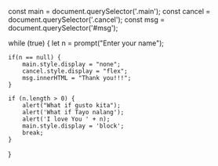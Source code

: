 const main = document.querySelector('.main');
const cancel = document.querySelector('.cancel');
const msg = document.querySelector('#msg');

while (true) {
    let n = prompt("Enter your name");
    
    if(n == null) {
        main.style.display = "none";
        cancel.style.display = "flex";
        msg.innerHTML = "Thank you!!!";
    }

    if (n.length > 0) {
        alert("What if gusto kita");
        alert('What if Tayo nalang');
        alert('I love You ' + n);
        main.style.display = 'block';
        break;
    }
}
